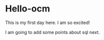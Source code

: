 # Hello-ocm
This is my first day here. I am so excited!

I am going to add some points about sql next.
